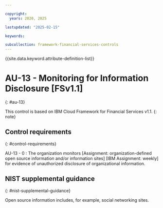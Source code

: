 ```yaml
---

copyright:
  years: 2020, 2025

lastupdated: "2025-02-15"

keywords:

subcollection: framework-financial-services-controls
---
```


{{site.data.keyword.attribute-definition-list}}

               
# AU-13 - Monitoring for Information Disclosure [FSv1.1]
{: #au-13}

This control is based on IBM Cloud Framework for Financial Services v1.1.
{: note}


## Control requirements
{: #control-requirements}

AU-13 - 0
    : The organization monitors [Assignment: organization-defined open source information and/or information sites] [IBM Assignment: weekly] for evidence of unauthorized disclosure of organizational information.

## NIST supplemental guidance
{: #nist-supplemental-guidance}

Open source information includes, for example, social networking sites.





